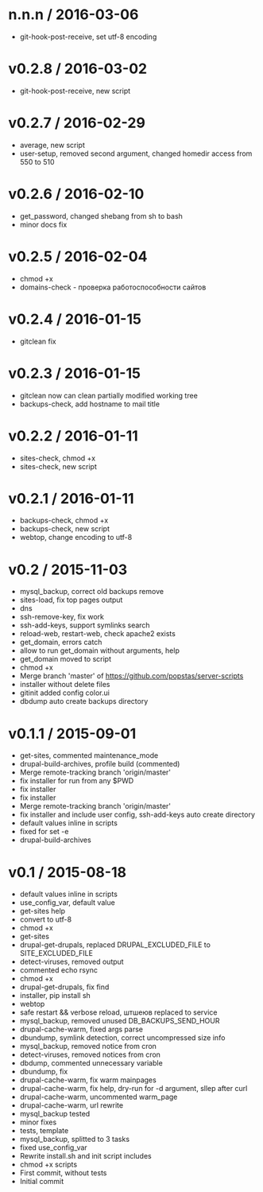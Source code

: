 
n.n.n / 2016-03-06
==================

  * git-hook-post-receive, set utf-8 encoding

v0.2.8 / 2016-03-02
===================

  * git-hook-post-receive, new script

v0.2.7 / 2016-02-29
===================

  * average, new script
  * user-setup, removed second argument, changed homedir access from 550 to 510

v0.2.6 / 2016-02-10
===================

  * get_password, changed shebang from sh to bash
  * minor docs fix

v0.2.5 / 2016-02-04
===================

  * chmod +x
  * domains-check - проверка работоспособности сайтов

v0.2.4 / 2016-01-15
===================

  * gitclean fix

v0.2.3 / 2016-01-15
===================

  * gitclean now can clean partially modified working tree
  * backups-check, add hostname to mail title

v0.2.2 / 2016-01-11
===================

  * sites-check, chmod +x
  * sites-check, new script

v0.2.1 / 2016-01-11
===================

  * backups-check, chmod +x
  * backups-check, new script
  * webtop, change encoding to utf-8

v0.2 / 2015-11-03
=================

  * mysql_backup, correct old backups remove
  * sites-load, fix top pages output
  * dns
  * ssh-remove-key, fix work
  * ssh-add-keys, support symlinks search
  * reload-web, restart-web, check apache2 exists
  * get_domain, errors catch
  * allow to run get_domain without arguments, help
  * get_domain moved to script
  * chmod +x
  * Merge branch 'master' of https://github.com/popstas/server-scripts
  * installer without delete files
  * gitinit added config color.ui
  * dbdump auto create backups directory

v0.1.1 / 2015-09-01
===================

  * get-sites, commented maintenance_mode
  * drupal-build-archives, profile build (commented)
  * Merge remote-tracking branch 'origin/master'
  * fix installer for run from any $PWD
  * fix installer
  * fix installer
  * Merge remote-tracking branch 'origin/master'
  * fix installer and include user config, ssh-add-keys auto create directory
  * default values inline in scripts
  * fixed for set -e
  * drupal-build-archives

v0.1 / 2015-08-18
=================

  * default values inline in scripts
  * use_config_var, default value
  * get-sites help
  * convert to utf-8
  * chmod +x
  * get-sites
  * drupal-get-drupals, replaced DRUPAL_EXCLUDED_FILE to SITE_EXCLUDED_FILE
  * detect-viruses, removed output
  * commented echo rsync
  * chmod +x
  * drupal-get-drupals, fix find
  * installer, pip install sh
  * webtop
  * safe restart && verbose reload, штшеюв replaced to service
  * mysql_backup, removed unused DB_BACKUPS_SEND_HOUR
  * drupal-cache-warm, fixed args parse
  * dbundump, symlink detection, correct uncompressed size info
  * mysql_backup, removed notice from cron
  * detect-viruses, removed notices from cron
  * dbdump, commented unnecessary variable
  * dbundump, fix
  * drupal-cache-warm, fix warm mainpages
  * drupal-cache-warm, fix help, dry-run for -d argument, sllep after curl
  * drupal-cache-warm, uncommented warm_page
  * drupal-cache-warm, url rewrite
  * mysql_backup tested
  * minor fixes
  * tests, template
  * mysql_backup, splitted to 3 tasks
  * fixed use_config_var
  * Rewrite install.sh and init script includes
  * chmod +x scripts
  * First commit, without tests
  * Initial commit
